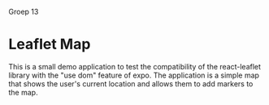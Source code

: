 Groep 13

# Leaflet Map

This is a small demo application to test the compatibility of the react-leaflet library with the "use dom" feature of expo. The application is a simple map that shows the user's current location and allows them to add markers to the map.
